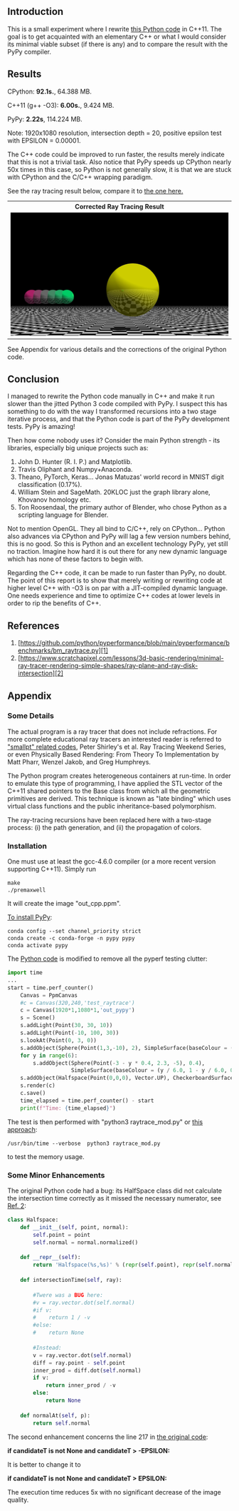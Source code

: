 ## Introduction

This is a small experiment where I rewrite [this Python code][1] in C++11. The goal is to get acquainted with an elementary C++ or what I would consider its minimal viable subset (if there is any) and to compare the result with the PyPy compiler.

## Results

CPython: __92.1s.__, 64.388 MB. 

C++11 (g++ -O3): __6.00s.__, 9.424 MB.

PyPy: __2.22s__, 114.224 MB.

Note: 1920x1080 resolution, intersection depth = 20, positive epsilon test with EPSILON = 0.00001. 

The C++ code could be improved to run faster, the results merely indicate that this is not a trivial task. Also notice that PyPy speeds up CPython nearly 50x times in this case, so Python is not generally slow, it is that we are stuck with CPython and the C/C++ wrapping paradigm.

See the ray tracing result below, compare it to [the one here.](https://pyperformance.readthedocs.io/)

<table>
<tr>
<th style="text-align:center"> Corrected Ray Tracing Result</th>
</tr>
<tr>
<td>
<img src="./out_cpp.jpg"  alt="Ray tracing light in the scene with seven spheres." width="100%" >
</td>
</tr>
</table>

See Appendix for various details and the corrections of the original Python code.

## Conclusion

I managed to rewrite the Python code manually in C++ and make it run slower than the jitted Python 3 code compiled with PyPy. I suspect this has something to do with the way I transformed recursions into a two stage iterative process, and that the Python code is part of the PyPy development tests. PyPy is amazing!

Then how come nobody uses it? Consider the main Python strength - its libraries, especially big unique projects such as:

1. John D. Hunter (R. I. P.) and Matplotlib.
2. Travis Oliphant and Numpy+Anaconda.
3. Theano, PyTorch, Keras... Jonas Matuzas' world record in MNIST digit classification (0.17%).
4. William Stein and SageMath. 20KLOC just the graph library alone, Khovanov homology etc.
5. Ton Roosendaal, the primary author of Blender, who chose Python as a scripting language for Blender.

Not to mention OpenGL. They all bind to C/C++, rely on CPython... Python also advances via CPython and PyPy will lag a few version numbers behind, this is no good. So this is Python and an excellent technology PyPy, yet still no traction. Imagine how hard it is out there for any new dynamic language which has none of these factors to begin with.

Regarding the C++ code, it can be made to run faster than PyPy, no doubt. The point of this report is to show that merely writing or rewriting code at higher level C++ with -O3 is on par with a JIT-compiled dynamic language. One needs experience and time to optimize C++ codes at lower levels in order to rip the benefits of C++.

## References

1. [https://github.com/python/pyperformance/blob/main/pyperformance/benchmarks/bm_raytrace.py][1]
2. [https://www.scratchapixel.com/lessons/3d-basic-rendering/minimal-ray-tracer-rendering-simple-shapes/ray-plane-and-ray-disk-intersection][2]

[1]: https://github.com/python/pyperformance/blob/main/pyperformance/benchmarks/bm_raytrace.py
[2]: https://www.scratchapixel.com/lessons/3d-basic-rendering/minimal-ray-tracer-rendering-simple-shapes/ray-plane-and-ray-disk-intersection

## Appendix

### Some Details

The actual program is a ray tracer that does not include refractions. For more complete educational ray tracers an interested reader is referred to ["smallpt" related codes](https://github.com/seifeddinedridi/smallvpt), Peter Shirley's et al. Ray Tracing Weekend Series, or even Physically Based Rendering: From Theory To Implementation by Matt Pharr, Wenzel Jakob, and Greg Humphreys.

The Python program creates heterogeneous containers at run-time. In order to emulate this type of programming, 
I have applied the STL vector of the C++11 shared pointers to the Base class from which all the geometric 
primitives are derived. This technique is known as "late binding" which uses virtual class functions and the public 
inheritance-based polymorphism. 

The ray-tracing recursions have been replaced here with a two-stage process: (i) the path generation, 
and (ii) the propagation of colors. 

### Installation

One must use at least the gcc-4.6.0 compiler (or a more recent version supporting C++11).
Simply run
```console
make
./premaxwell
```
It will create the image "out_cpp.ppm".

[To install PyPy](https://stackoverflow.com/questions/53266913/how-to-create-a-conda-environment-that-uses-pypy):
```console
conda config --set channel_priority strict
conda create -c conda-forge -n pypy pypy
conda activate pypy
```

The [Python code][1] is modified to remove all the pyperf testing clutter:
```Python
import time
...
start = time.perf_counter()
    Canvas = PpmCanvas
    #c = Canvas(320,240,'test_raytrace')
    c = Canvas(1920*1,1080*1,'out_pypy')
    s = Scene()
    s.addLight(Point(30, 30, 10))
    s.addLight(Point(-10, 100, 30))
    s.lookAt(Point(0, 3, 0))
    s.addObject(Sphere(Point(1,3,-10), 2), SimpleSurface(baseColour = (1,1,0)))
    for y in range(6):
        s.addObject(Sphere(Point(-3 - y * 0.4, 2.3, -5), 0.4),
                    SimpleSurface(baseColour = (y / 6.0, 1 - y / 6.0, 0.5)))
    s.addObject(Halfspace(Point(0,0,0), Vector.UP), CheckerboardSurface())
    s.render(c)
    c.save()
    time_elapsed = time.perf_counter() - start
    print(f"Time: {time_elapsed}")
```

The test is then performed with "python3 raytrace_mod.py" or [this approach](https://unix.stackexchange.com/questions/375889/unix-command-to-tell-how-much-ram-was-used-during-program-runtime):
```console
/usr/bin/time --verbose  python3 raytrace_mod.py
```
to test the memory usage.

### Some Minor Enhancements

The original Python code had a bug: its HalfSpace class did not calculate the intersection 
time correctly as it missed the necessary numerator, see [Ref. 2][2]:
```Python
class Halfspace:
    def __init__(self, point, normal):
        self.point = point
        self.normal = normal.normalized()

    def __repr__(self):
        return 'Halfspace(%s,%s)' % (repr(self.point), repr(self.normal))

    def intersectionTime(self, ray):
        
        #Twere was a BUG here:     
        #v = ray.vector.dot(self.normal)
        #if v:
        #    return 1 / -v
        #else:
        #    return None
        
        #Instead:
        v = ray.vector.dot(self.normal)
        diff = ray.point - self.point
        inner_prod = diff.dot(self.normal)
        if v:
            return inner_prod / -v
        else:
            return None

    def normalAt(self, p):
        return self.normal
```

The second enhancement concerns the line 217 in [the original code][1]:

__if candidateT is not None and candidateT > -EPSILON:__

It is better to change it to

__if candidateT is not None and candidateT > EPSILON:__

The execution time reduces 5x with no significant decrease of the image quality.




